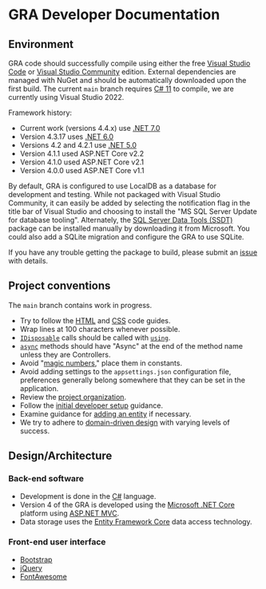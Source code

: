 # GRA Developer Documentation

## Environment

GRA code should successfully compile using either the free [Visual Studio Code](https://code.visualstudio.com/) or [Visual Studio Community](https://www.visualstudio.com/vs/community/) edition. External dependencies are managed with NuGet and should be automatically downloaded upon the first build. The current `main` branch requires [C# 11](https://learn.microsoft.com/en-us/dotnet/csharp/whats-new/csharp-11) to compile, we are currently using Visual Studio 2022.

Framework history:

- Current work (versions 4.4.x) use [.NET 7.0](https://docs.microsoft.com/en-us/dotnet/core/whats-new/dotnet-7)
- Version 4.3.17 uses [.NET 6.0](https://docs.microsoft.com/en-us/dotnet/core/whats-new/dotnet-6)
- Versions 4.2 and 4.2.1 use [.NET 5.0](https://docs.microsoft.com/en-us/dotnet/core/whats-new/dotnet-5)
- Version 4.1.1 used ASP.NET Core v2.2
- Version 4.1.0 used ASP.NET Core v2.1
- Version 4.0.0 used ASP.NET Core v1.1

By default, GRA is configured to use LocalDB as a database for development and testing. While not packaged with Visual Studio Community, it can easily be added by selecting the notification flag in the title bar of Visual Studio and choosing to install the "MS SQL Server Update for database tooling". Alternately, the [SQL Server Data Tools (SSDT)](https://msdn.microsoft.com/en-us/library/hh272686.aspx) package can be installed manually by downloading it from Microsoft. You could also add a SQLite migration and configure the GRA to use SQLite.

If you have any trouble getting the package to build, please submit an [issue](https://github.com/MCLD/greatreadingadventure/issues/new) with details.

## Project conventions

The `main` branch contains work in progress.

- Try to follow the [HTML](http://codeguide.co/#html) and [CSS](http://codeguide.co/#css) code guides.
- Wrap lines at 100 characters whenever possible.
- [`IDisposable`](https://msdn.microsoft.com/en-us/library/system.idisposable.aspx) calls should be called with [`using`](https://docs.microsoft.com/en-us/dotnet/csharp/language-reference/keywords/using-statement).
- [`async`](https://docs.microsoft.com/en-us/dotnet/standard/async-in-depth) methods should have "Async" at the end of the method name unless they are Controllers.
- Avoid "[magic numbers](<https://en.wikipedia.org/wiki/Magic_number_(programming)>)," place them in constants.
- Avoid adding settings to the `appsettings.json` configuration file, preferences generally belong somewhere that they can be set in the application.
- Review the [project organization](project-organization.md).
- Follow the [initial developer setup](initial-developer-setup.md) guidance.
- Examine guidance for [adding an entity](adding-an-entity.md) if necessary.
- We try to adhere to [domain-driven design](https://en.wikipedia.org/wiki/Domain-driven_design) with varying levels of success.

## Design/Architecture

### Back-end software

- Development is done in the [C#](https://docs.microsoft.com/en-us/dotnet/csharp/) language.
- Version 4 of the GRA is developed using the [Microsoft .NET Core](https://www.microsoft.com/net/core) platform using [ASP.NET MVC](https://www.asp.net/mvc).
- Data storage uses the [Entity Framework Core](https://docs.microsoft.com/en-us/ef/core/) data access technology.

### Front-end user interface

- [Bootstrap](http://getbootstrap.com/)
- [jQuery](https://jquery.com/)
- [FontAwesome](https://fontawesome.com/)

